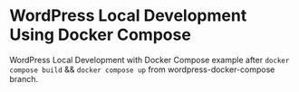 # WordPress Local Development Using Docker Compose

WordPress Local Development with Docker Compose example after `docker compose build` && `docker compose up` from wordpress-docker-compose branch.
